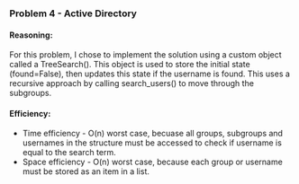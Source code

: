 ### Problem 4 - Active Directory

#### Reasoning:
For this problem, I chose to implement the solution using a custom object called a TreeSearch().  This object is used to store the initial state (found=False), then updates this state if the username is found.  This uses a recursive approach by calling search_users() to move through the subgroups.


#### Efficiency:
* Time efficiency - O(n) worst case, becuase all groups, subgroups and usernames in the structure must be accessed to check if username is equal to the search term.
* Space efficiency - O(n) worst case, because each group or username must be stored as an item in a list.



